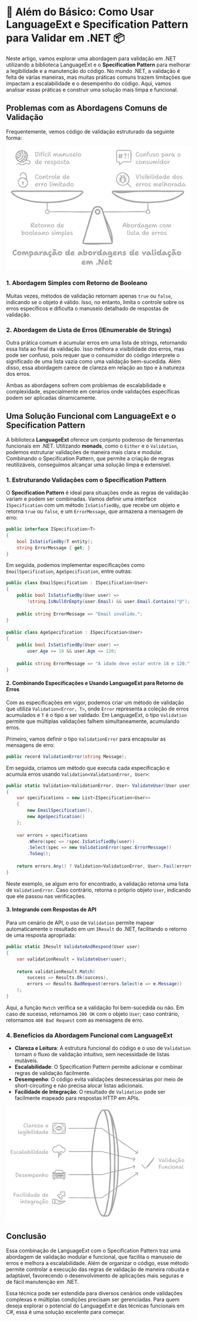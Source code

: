 # 📜 Além do Básico: Como Usar LanguageExt e Specification Pattern para Validar em .NET 📦

Neste artigo, vamos explorar uma abordagem para validação em .NET utilizando a biblioteca LanguageExt e o **Specification Pattern** para melhorar a legibilidade e a manutenção do código. No mundo .NET, a validação é feita de várias maneiras, mas muitas práticas comuns trazem limitações que impactam a escalabilidade e o desempenho do código. Aqui, vamos analisar essas práticas e construir uma solução mais limpa e funcional.

## Problemas com as Abordagens Comuns de Validação

Frequentemente, vemos código de validação estruturado da seguinte forma:

![comparação das abordagens de validação em .net](assets/image1.png)

### 1. Abordagem Simples com Retorno de Booleano
Muitas vezes, métodos de validação retornam apenas `true` ou `false`, indicando se o objeto é válido. Isso, no entanto, limita o controle sobre os erros específicos e dificulta o manuseio detalhado de respostas de validação.
   
### 2. Abordagem de Lista de Erros (IEnumerable de Strings)
Outra prática comum é acumular erros em uma lista de strings, retornando essa lista ao final da validação. Isso melhora a visibilidade dos erros, mas pode ser confuso, pois requer que o consumidor do código interprete o significado de uma lista vazia como uma validação bem-sucedida. Além disso, essa abordagem carece de clareza em relação ao tipo e à natureza dos erros.

Ambas as abordagens sofrem com problemas de escalabilidade e complexidade, especialmente em cenários onde validações específicas podem ser aplicadas dinamicamente.

## Uma Solução Funcional com LanguageExt e o Specification Pattern

A biblioteca **LanguageExt** oferece um conjunto poderoso de ferramentas funcionais em .NET. Utilizando **monads**, como o `Either` e o `Validation`, podemos estruturar validações de maneira mais clara e modular. Combinando o Specification Pattern, que permite a criação de regras reutilizáveis, conseguimos alcançar uma solução limpa e extensível.

### 1. Estruturando Validações com o Specification Pattern

O **Specification Pattern** é ideal para situações onde as regras de validação variam e podem ser combinadas. Vamos definir uma interface `ISpecification` com um método `IsSatisfiedBy`, que recebe um objeto e retorna `true` ou `false`, e um `ErrorMessage`, que armazena a mensagem de erro:

```csharp
public interface ISpecification<T>
{
    bool IsSatisfiedBy(T entity);
    string ErrorMessage { get; }
}
```

Em seguida, podemos implementar especificações como `EmailSpecification`, `AgeSpecification`, entre outras:

```csharp
public class EmailSpecification : ISpecification<User>
{
    public bool IsSatisfiedBy(User user) =>
        !string.IsNullOrEmpty(user.Email) && user.Email.Contains("@");

    public string ErrorMessage => "Email inválido.";
}

public class AgeSpecification : ISpecification<User>
{
    public bool IsSatisfiedBy(User user) =>
        user.Age >= 18 && user.Age <= 120;

    public string ErrorMessage => "A idade deve estar entre 18 e 120.";
}
```

#### 2. Combinando Especificações e Usando LanguageExt para Retorno de Erros

Com as especificações em vigor, podemos criar um método de validação que utiliza `Validation<Error, T>`, onde `Error` representa a coleção de erros acumulados e `T` é o tipo a ser validado. Em LanguageExt, o tipo `Validation` permite que múltiplas validações falhem simultaneamente, acumulando erros.

Primeiro, vamos definir o tipo `ValidationError` para encapsular as mensagens de erro:

```csharp
public record ValidationError(string Message);
```

Em seguida, criamos um método que executa cada especificação e acumula erros usando `Validation<ValidationError, User>`:

```csharp
public static Validation<ValidationError, User> ValidateUser(User user)
{
    var specifications = new List<ISpecification<User>>
    {
        new EmailSpecification(),
        new AgeSpecification()
    };

    var errors = specifications
        .Where(spec => !spec.IsSatisfiedBy(user))
        .Select(spec => new ValidationError(spec.ErrorMessage))
        .ToSeq();

    return errors.Any() ? Validation<ValidationError, User>.Fail(errors) : Validation<ValidationError, User>.Success(user);
}
```

Neste exemplo, se algum erro for encontrado, a validação retorna uma lista de `ValidationError`. Caso contrário, retorna o próprio objeto `User`, indicando que ele passou nas verificações.

#### 3. Integrando com Respostas de API

Para um cenário de API, o uso de `Validation` permite mapear automaticamente o resultado em um `IResult` do .NET, facilitando o retorno de uma resposta apropriada:

```csharp
public static IResult ValidateAndRespond(User user)
{
    var validationResult = ValidateUser(user);

    return validationResult.Match(
        success => Results.Ok(success),
        errors => Results.BadRequest(errors.Select(e => e.Message))
    );
}
```

Aqui, a função `Match` verifica se a validação foi bem-sucedida ou não. Em caso de sucesso, retornamos `200 OK` com o objeto `User`; caso contrário, retornamos `400 Bad Request` com as mensagens de erro.

### 4. Benefícios da Abordagem Funcional com LanguageExt

- **Clareza e Leitura**: A estrutura funcional do código e o uso de `Validation` tornam o fluxo de validação intuitivo, sem necessidade de listas mutáveis.
- **Escalabilidade**: O Specification Pattern permite adicionar e combinar regras de validação facilmente.
- **Desempenho**: O código evita validações desnecessárias por meio de short-circuiting e não precisa alocar listas adicionais.
- **Facilidade de Integração**: O resultado de `Validation` pode ser facilmente mapeado para respostas HTTP em APIs.

![Benefícios da Abordagem Funcional](assets/image2.png)

## Conclusão

Essa combinação de LanguageExt com o Specification Pattern traz uma abordagem de validação modular e funcional, que facilita o manuseio de erros e melhora a escalabilidade. Além de organizar o código, esse método permite controlar a execução das regras de validação de maneira robusta e adaptável, favorecendo o desenvolvimento de aplicações mais seguras e de fácil manutenção em .NET.

Essa técnica pode ser estendida para diversos cenários onde validações complexas e múltiplas condições precisam ser gerenciadas. Para quem deseja explorar o potencial do LanguageExt e das técnicas funcionais em C#, essa é uma solução excelente para começar.
